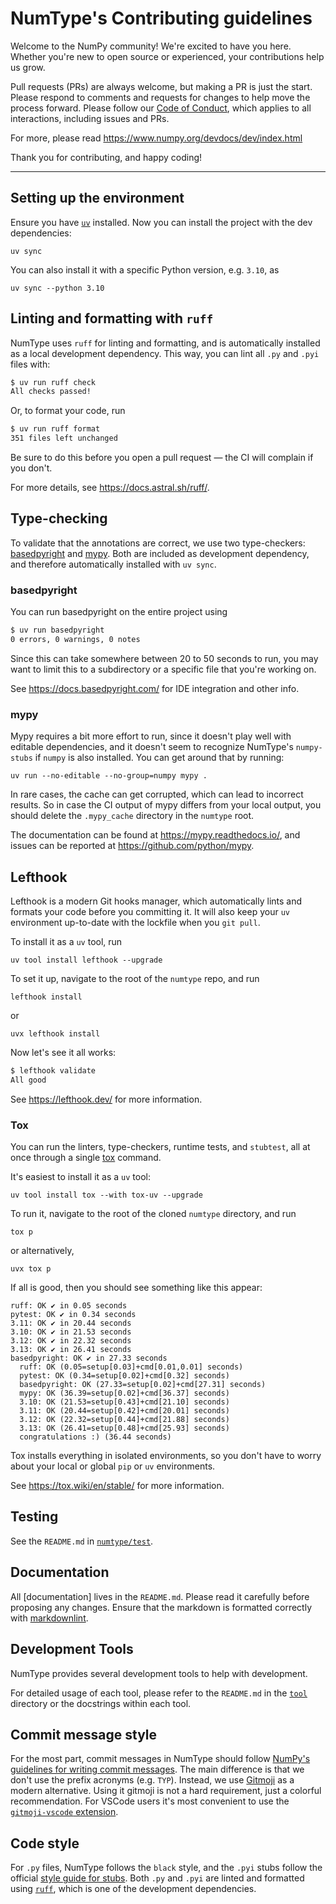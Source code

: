 # NumType's Contributing guidelines

Welcome to the NumPy community! We're excited to have you here. Whether
you're new to open source or experienced, your contributions help us
grow.

Pull requests (PRs) are always welcome, but making a PR is just the
start. Please respond to comments and requests for changes to help move
the process forward. Please follow our [Code of
Conduct](https://numpy.org/code-of-conduct/), which applies to all
interactions, including issues and PRs.

For more, please read <https://www.numpy.org/devdocs/dev/index.html>

Thank you for contributing, and happy coding!

______________________________________________________________________

<!--overview-start-->

## Setting up the environment

Ensure you have [`uv`](https://docs.astral.sh/uv/getting-started/installation/)
installed. Now you can install the project with the dev dependencies:

```shell
uv sync
```

You can also install it with a specific Python version, e.g. `3.10`, as

```shell
uv sync --python 3.10
```

## Linting and formatting with `ruff`

NumType uses `ruff` for linting and formatting, and is automatically installed
as a local development dependency. This way, you can lint all `.py` and `.pyi`
files with:

```bash
$ uv run ruff check
All checks passed!
```

Or, to format your code, run

```bash
$ uv run ruff format
351 files left unchanged
```

Be sure to do this before you open a pull request — the CI will complain
if you don't.

For more details, see <https://docs.astral.sh/ruff/>.

## Type-checking

To validate that the annotations are correct, we use two type-checkers:
[basedpyright](https://github.com/detachhead/basedpyright) and
[mypy](https://github.com/python/mypy). Both are included as development
dependency, and therefore automatically installed with `uv sync`.

### basedpyright

You can run basedpyright on the entire project using

```bash
$ uv run basedpyright
0 errors, 0 warnings, 0 notes
```

Since this can take somewhere between 20 to 50 seconds to run, you may want to
limit this to a subdirectory or a specific file that you're working on.

See <https://docs.basedpyright.com/> for IDE integration and other info.

### mypy

Mypy requires a bit more effort to run, since it doesn't play well with
editable dependencies, and it doesn't seem to recognize NumType's `numpy-stubs`
if `numpy` is also installed. You can get around that by running:

```shell
uv run --no-editable --no-group=numpy mypy .
```

In rare cases, the cache can get corrupted, which can lead to incorrect
results. So in case the CI output of mypy differs from your local output, you
should delete the `.mypy_cache` directory in the `numtype` root.

The documentation can be found at <https://mypy.readthedocs.io/>, and issues can
be reported at <https://github.com/python/mypy>.

## Lefthook

Lefthook is a modern Git hooks manager, which automatically lints and formats
your code before you committing it. It will also keep your `uv` environment
up-to-date with the lockfile when you `git pull`.

To install it as a `uv` tool, run

```shell
uv tool install lefthook --upgrade
```

To set it up, navigate to the root of the `numtype` repo, and run

```shell
lefthook install
```

or

```shell
uvx lefthook install
```

Now let's see it all works:

```bash
$ lefthook validate
All good
```

See <https://lefthook.dev/> for more information.

### Tox

You can run the linters, type-checkers, runtime tests, and `stubtest`, all at
once through a single [tox](https://github.com/tox-dev/tox) command.

It's easiest to install it as a `uv` tool:

```shell
uv tool install tox --with tox-uv --upgrade
```

To run it, navigate to the root of the cloned `numtype` directory, and run

```shell
tox p
```

or alternatively,

```shell
uvx tox p
```

If all is good, then you should see something like this appear:

```plaintext
ruff: OK ✔ in 0.05 seconds
pytest: OK ✔ in 0.34 seconds
3.11: OK ✔ in 20.44 seconds
3.10: OK ✔ in 21.53 seconds
3.12: OK ✔ in 22.32 seconds
3.13: OK ✔ in 26.41 seconds
basedpyright: OK ✔ in 27.33 seconds
  ruff: OK (0.05=setup[0.03]+cmd[0.01,0.01] seconds)
  pytest: OK (0.34=setup[0.02]+cmd[0.32] seconds)
  basedpyright: OK (27.33=setup[0.02]+cmd[27.31] seconds)
  mypy: OK (36.39=setup[0.02]+cmd[36.37] seconds)
  3.10: OK (21.53=setup[0.43]+cmd[21.10] seconds)
  3.11: OK (20.44=setup[0.42]+cmd[20.01] seconds)
  3.12: OK (22.32=setup[0.44]+cmd[21.88] seconds)
  3.13: OK (26.41=setup[0.48]+cmd[25.93] seconds)
  congratulations :) (36.44 seconds)
```

Tox installs everything in isolated environments, so you don't have to worry
about your local or global `pip` or `uv` environments.

See <https://tox.wiki/en/stable/> for more information.

## Testing

See the `README.md` in [`numtype/test`][test-docs].

## Documentation

All [documentation] lives in the `README.md`. Please read it carefully
before proposing any changes. Ensure that the markdown is formatted correctly
with [markdownlint](https://github.com/DavidAnson/markdownlint/tree/main).

## Development Tools

NumType provides several development tools to help with development.

For detailed usage of each tool, please refer to the `README.md`
in the [`tool`][tool-docs] directory or the docstrings within each tool.

## Commit message style

For the most part, commit messages in NumType should follow
[NumPy's guidelines for writing commit messages][numpy-commit-style].
The main difference is that we don't use the prefix acronyms (e.g. `TYP`).
Instead, we use [Gitmoji](https://gitmoji.dev/) as a modern alternative.
Using it gitmoji is not a hard requirement, just a colorful recommendation.
For VSCode users it's most convenient to use the
[`gitmoji-vscode` extension](https://github.com/seatonjiang/gitmoji-vscode).

## Code style

For `.py` files, NumType follows the `black` style, and the `.pyi` stubs follow
the official [style guide for stubs][stub-style].
Both `.py` and `.pyi` are linted and formatted using [`ruff`][ruff], which is
one of the development dependencies.

[numpy-commit-style]: https://numpy.org/devdocs/dev/development_workflow.html#writing-the-commit-message
[ruff]: https://docs.astral.sh/ruff/
[stub-style]: https://typing.python.org/en/latest/guides/writing_stubs.html#style-guide
[test-docs]: https://github.com/numpy/numtype/tree/main/test
[tool-docs]: https://github.com/numpy/numtype/tree/main/tool

<!--overview-end-->
